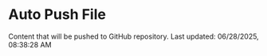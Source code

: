 # Auto Push File

Content that will be pushed to GitHub repository.
Last updated: 06/28/2025, 08:38:28 AM